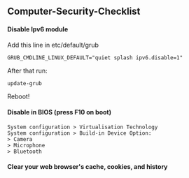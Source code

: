 ## Computer-Security-Checklist
#### Disable Ipv6 module 
Add this line in etc/default/grub
```
GRUB_CMDLINE_LINUX_DEFAULT="quiet splash ipv6.disable=1"
```
After that run:
```
update-grub
```
Reboot!
#### Disable in BIOS (press F10 on boot) 
```
System configuration > Virtualisation Technology
System configuration > Build-in Device Option:
> Camera
> Microphone
> Bluetooth
```
#### Clear your web browser's cache, cookies, and history

